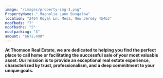 ```yaml
---
image: "/images/property-img-1.png"
PropertyName: " Magnolia Lane Bungalow"
location: "2464 Royal Ln. Mesa, New Jersey 45463"
noofbeds: "7"
noofbaths: "5"
noofparking: "3"
amount: "$672,400"
---
```


**At Thomson Real Estate, we are dedicated to helping you find the perfect place to call home or facilitating the successful sale of your most valuable asset. Our mission is to provide an exceptional real estate experience, characterized by trust, professionalism, and a deep commitment to your unique goals.**
